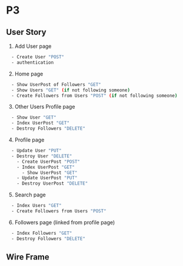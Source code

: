 # P3

## User Story 

1. Add User page
```bash
  - Create User "POST"
  - authentication
```
2. Home page
```bash
  - Show UserPost of Followers "GET"
  - Show Users "GET" (if not following someone)
  - Create Followers from Users "POST" (if not following someone)
```
3. Other Users Profile page
```bash
  - Show User "GET"
  - Index UserPost "GET"
  - Destroy Followers "DELETE"
```
4. Profile page
```bash
  - Update User "PUT"
  - Destroy User "DELETE"
    - Create UserPost "POST"
    - Index UserPost "GET"
      - Show UserPost "GET"
    - Update UserPost "PUT"
    - Destroy UserPost "DELETE"
```
5. Search page
```bash
  - Index Users "GET"
  - Create Followers from Users "POST"
```
6. Followers page (linked from profile page)
```bash
  - Index Followers "GET"
  - Destroy Followers "DELETE"
```

## Wire Frame